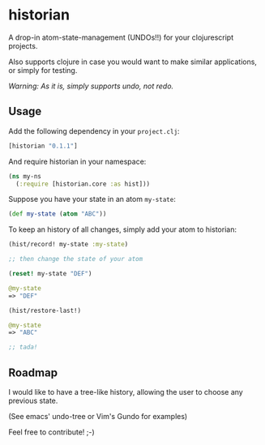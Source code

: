 historian
=========

A drop-in atom-state-management (UNDOs!!) for your clojurescript projects.

Also supports clojure in case you would want to make similar applications, or simply for testing.

*Warning: As it is, simply supports undo, not redo.*


## Usage
Add the following dependency in your `project.clj`:
```clj
[historian "0.1.1"]
```

And require historian in your namespace:
```clj
(ns my-ns
  (:require [historian.core :as hist]))
```

Suppose you have your state in an atom `my-state`:
```clj
(def my-state (atom "ABC"))
```

To keep an history of all changes, simply add your atom to historian:

```clj
(hist/record! my-state :my-state)

;; then change the state of your atom

(reset! my-state "DEF")

@my-state
=> "DEF"

(hist/restore-last!)

@my-state
=> "ABC"

;; tada!
```


## Roadmap

I would like to have a tree-like history, allowing the user to choose any previous state.

(See emacs' undo-tree or Vim's Gundo for examples)

Feel free to contribute! ;-)



